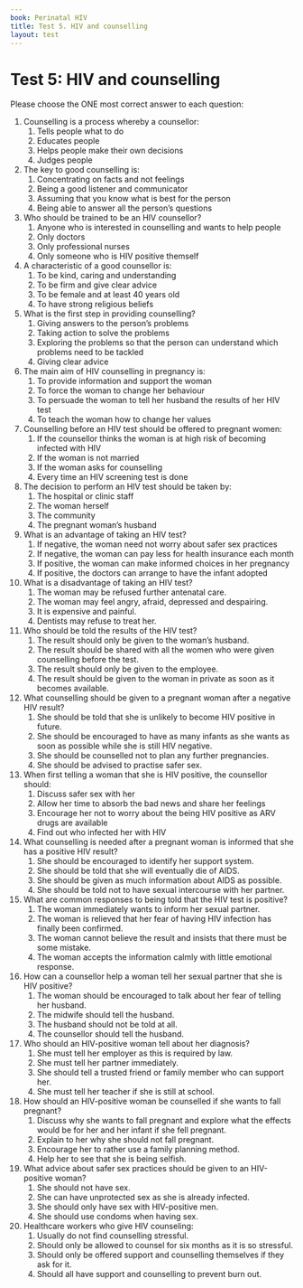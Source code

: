 ```yaml
---
book: Perinatal HIV
title: Test 5. HIV and counselling
layout: test
---
```


# Test 5: HIV and counselling

Please choose the ONE most correct answer to each question:

1.	Counselling is a process whereby a counsellor:
	1.	Tells people what to do
	1.	Educates people
	1.	Helps people make their own decisions
	1.	Judges people
2.	The key to good counselling is:
	1.	Concentrating on facts and not feelings
	1.	Being a good listener and communicator
	1.	Assuming that you know what is best for the person
	1.	Being able to answer all the person’s questions
3.	Who should be trained to be an HIV counsellor?
	1.	Anyone who is interested in counselling and wants to help people
	1.	Only doctors
	1.	Only professional nurses
	1.	Only someone who is HIV positive themself
4.	A characteristic of a good counsellor is:
	1.	To be kind, caring and understanding
	1.	To be firm and give clear advice
	1.	To be female and at least 40 years old
	1.	To have strong religious beliefs
5.	What is the first step in providing counselling?
	1.	Giving answers to the person’s problems
	1.	Taking action to solve the problems
	1.	Exploring the problems so that the person can understand which problems need to be tackled
	1.	Giving clear advice
6.	The main aim of HIV counselling in pregnancy is:
	1.	To provide information and support the woman
	1.	To force the woman to change her behaviour
	1.	To persuade the woman to tell her husband the results of her HIV test
	1.	To teach the woman how to change her values
7.	Counselling before an HIV test should be offered to pregnant women:
	1.	If the counsellor thinks the woman is at high risk of becoming infected with HIV
	1.	If the woman is not married
	1.	If the woman asks for counselling
	1.	Every time an HIV screening test is done
8.	The decision to perform an HIV test should be taken by:
	1.	The hospital or clinic staff
	1.	The woman herself
	1.	The community
	1.	The pregnant woman’s husband
9.	What is an advantage of taking an HIV test?
	1.	If negative, the woman need not worry about safer sex practices
	1.	If negative, the woman can pay less for health insurance each month
	1.	If positive, the woman can make informed choices in her pregnancy
	1.	If positive, the doctors can arrange to have the infant adopted
10.	What is a disadvantage of taking an HIV test?
	1.	The woman may be refused further antenatal care.
	1.	The woman may feel angry, afraid, depressed and despairing.
	1.	It is expensive and painful.
	1.	Dentists may refuse to treat her.
11.	Who should be told the results of the HIV test?
	1.	The result should only be given to the woman’s husband.
	1.	The result should be shared with all the women who were given counselling before the test.
	1.	The result should only be given to the employee.
	1.	The result should be given to the woman in private as soon as it becomes available.
12.	What counselling should be given to a pregnant woman after a negative HIV result?
	1.	She should be told that she is unlikely to become HIV positive in future.
	1.	She should be encouraged to have as many infants as she wants as soon as possible while she is still HIV negative.
	1.	She should be counselled not to plan any further pregnancies.
	1.	She should be advised to practise safer sex.
13.	When first telling a woman that she is HIV positive, the counsellor should:
	1.	Discuss safer sex with her
	1.	Allow her time to absorb the bad news and share her feelings
	1.	Encourage her not to worry about the being HIV positive as ARV drugs are available
	1.	Find out who infected her with HIV
14.	What counselling is needed after a pregnant woman is informed that she has a positive HIV result?
	1.	She should be encouraged to identify her support system.
	1.	She should be told that she will eventually die of AIDS.
	1.	She should be given as much information about AIDS as possible.
	1.	She should be told not to have sexual intercourse with her partner.
15.	What are common responses to being told that the HIV test is positive?
	1.	The woman immediately wants to inform her sexual partner.
	1.	The woman is relieved that her fear of having HIV infection has finally been confirmed.
	1.	The woman cannot believe the result and insists that there must be some mistake.
	1.	The woman accepts the information calmly with little emotional response.
16.	How can a counsellor help a woman tell her sexual partner that she is HIV positive?
	1.	The woman should be encouraged to talk about her fear of telling her husband.
	1.	The midwife should tell the husband.
	1.	The husband should not be told at all.
	1.	The counsellor should tell the husband.
17.	Who should an HIV-positive woman tell about her diagnosis?
	1.	She must tell her employer as this is required by law.
	1.	She must tell her partner immediately.
	1.	She should tell a trusted friend or family member who can support her.
	1.	She must tell her teacher if she is still at school.
18.	How should an HIV-positive woman be counselled if she wants to fall pregnant?
	1.	Discuss why she wants to fall pregnant and explore what the effects would be for her and her infant if she fell pregnant.
	1.	Explain to her why she should not fall pregnant.
	1.	Encourage her to rather use a family planning method.
	1.	Help her to see that she is being selfish.
19.	What advice about safer sex practices should be given to an HIV-positive woman?
	1.	She should not have sex.
	1.	She can have unprotected sex as she is already infected.
	1.	She should only have sex with HIV-positive men.
	1.	She should use condoms when having sex.
20.	Healthcare workers who give HIV counseling:
	1.	Usually do not find counselling stressful.
	1.	Should only be allowed to counsel for six months as it is so stressful.
	1.	Should only be offered support and counselling themselves if they ask for it.
	1.	Should all have support and counselling to prevent burn out.
